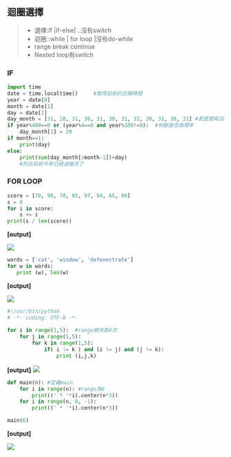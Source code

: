 ## 迴圈選擇
> * 選擇:If |if-else| ..沒有switch
> * 迴圈::while | for loop |沒有do-while
> * range break continue
> * Nested loop有switch

### IF

```python
import time
date = time.localtime()		#取得目前的日期時間
year = date[0]
month = date[1]
day = date[2]
day_month = [31, 28, 31, 30, 31, 30, 31, 31, 30, 31, 30, 31] #若是閏年28的地方要改為29
if year%400==0 or (year%4==0 and year%100!=0):	#判斷是否為閏年
    day_month[1] = 29
if month==1:
    print(day)
else:
    print(sum(day_month[:month-1])+day) 
    #列出目前今年已經過幾天了
```

### FOR LOOP

```python
score = [70, 90, 78, 85, 97, 94, 65, 80]
s = 0
for i in score:
	s += i
print(s / len(score))
```

<b>[output]</b>

![](https://i.imgur.com/i0r7LuP.png)

```python
words = ['cat', 'window', 'defenestrate']
for w in words:
   print (w), len(w)
```

<b>[output]</b>

![](https://i.imgur.com/njZaUrd.png)


```python
#!/usr/bin/python
# -*- coding: UTF-8 -*-
 
for i in range(1,5):  #range總共跑4次
    for j in range(1,5):
        for k in range(1,5):
            if( i != k ) and (i != j) and (j != k):
                print (i,j,k)
```

<b>[output]</b>
![](https://i.imgur.com/rvQT4LM.png)


```python
def main(n): #定義main
    for i in range(n): #range為6
        print((' * '*i).center(n*3))
    for i in range(n, 0, -1):
        print((' * '*i).center(n*3))

main(6)
```

<b>[output]</b>

![](https://i.imgur.com/8m7oWD2.png)
